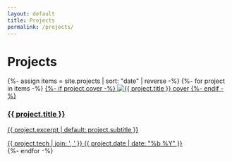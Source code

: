 ```yaml
---
layout: default
title: Projects
permalink: /projects/
---
```


<h1>Projects</h1>
<div class="grid">
  {%- assign items = site.projects | sort: "date" | reverse -%}
  {%- for project in items -%}
    <a class="card" href="{{ project.url | relative_url }}">
      {%- if project.cover -%}
      <img src="{{ project.cover | relative_url }}" alt="{{ project.title }} cover" loading="lazy" />
      {%- endif -%}
      <div class="card-content">
        <h3>{{ project.title }}</h3>
        <p>{{ project.excerpt | default: project.subtitle }}</p>
        <div class="meta">
          <span>{{ project.tech | join: ', ' }}</span>
          <span>{{ project.date | date: "%b %Y" }}</span>
        </div>
      </div>
    </a>
  {%- endfor -%}
</div>